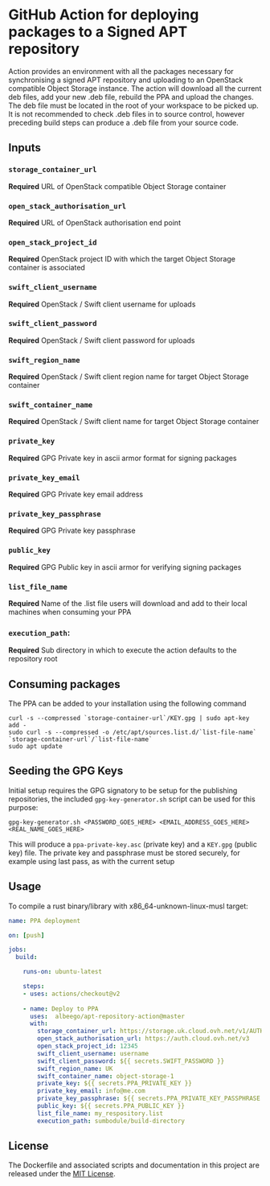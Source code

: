 # GitHub Action for deploying packages to a Signed APT repository

Action provides an environment with all the packages necessary for synchronising a signed APT repository and uploading to an OpenStack compatible Object Storage instance.
The action will download all the current deb files, add your new .deb file, rebuild the PPA and upload the changes. The deb file must be located in the root of your workspace to be picked up.
It is not recommended to check .deb files in to source control, however preceding build steps can produce a .deb file from your source code.

## Inputs

### `storage_container_url`
**Required** URL of OpenStack compatible Object Storage container
### `open_stack_authorisation_url`
**Required** URL of OpenStack authorisation end point
### `open_stack_project_id`
**Required** OpenStack project ID with which the target Object Storage container is associated
### `swift_client_username`
**Required** OpenStack / Swift client username for uploads
### `swift_client_password`
**Required** OpenStack / Swift client password for uploads
### `swift_region_name`
**Required** OpenStack / Swift client region name for target Object Storage container
### `swift_container_name`
**Required** OpenStack / Swift client name for target Object Storage container
### `private_key`
**Required** GPG Private key in ascii armor format for signing packages
### `private_key_email`
**Required** GPG Private key email address
### `private_key_passphrase`
**Required** GPG Private key passphrase
### `public_key`
**Required** GPG Public key in ascii armor for verifying signing packages
### `list_file_name`
**Required** Name of the .list file users will download and add to their local machines when consuming your PPA
### `execution_path`:
**Required** Sub directory in which to execute the action defaults to the repository root

## Consuming packages

The PPA can be added to your installation using the following command
```shell script
curl -s --compressed `storage-container-url`/KEY.gpg | sudo apt-key add -
sudo curl -s --compressed -o /etc/apt/sources.list.d/`list-file-name` `storage-container-url`/`list-file-name`
sudo apt update
```
## Seeding the GPG Keys

Initial setup requires the GPG signatory to be setup for the publishing repositories, the included `gpg-key-generator.sh` script can be used for this purpose:
```shell script
gpg-key-generator.sh <PASSWORD_GOES_HERE> <EMAIL_ADDRESS_GOES_HERE> <REAL_NAME_GOES_HERE>
``` 
This will produce a `ppa-private-key.asc` (private key) and a `KEY.gpg` (public key) file. The private key and passphrase must be stored securely, for example using last pass, as with the current setup

## Usage

To compile a rust binary/library with x86_64-unknown-linux-musl target:

```yaml
name: PPA deployment

on: [push]

jobs:
  build:

    runs-on: ubuntu-latest

    steps:
    - uses: actions/checkout@v2
      
    - name: Deploy to PPA
      uses:  albeego/apt-repository-action@master
      with:
        storage_container_url: https://storage.uk.cloud.ovh.net/v1/AUTH_12345/object-storage-1
        open_stack_authorisation_url: https://auth.cloud.ovh.net/v3
        open_stack_project_id: 12345
        swift_client_username: username
        swift_client_password: ${{ secrets.SWIFT_PASSWORD }}
        swift_region_name: UK
        swift_container_name: object-storage-1
        private_key: ${{ secrets.PPA_PRIVATE_KEY }}
        private_key_email: info@me.com
        private_key_passphrase: ${{ secrets.PPA_PRIVATE_KEY_PASSPHRASE }}
        public_key: ${{ secrets.PPA_PUBLIC_KEY }}
        list_file_name: my_respository.list
        execution_path: sumbodule/build-directory
```

## License

The Dockerfile and associated scripts and documentation in this project are released under the [MIT License](LICENSE-MIT.txt).

